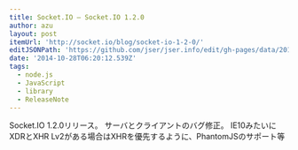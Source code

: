 ```yaml
---
title: Socket.IO — Socket.IO 1.2.0
author: azu
layout: post
itemUrl: 'http://socket.io/blog/socket-io-1-2-0/'
editJSONPath: 'https://github.com/jser/jser.info/edit/gh-pages/data/2014/10/index.json'
date: '2014-10-28T06:20:12.539Z'
tags:
  - node.js
  - JavaScript
  - library
  - ReleaseNote
---
```

Socket.IO 1.2.0リリース。
サーバとクライアントのバグ修正。
IE10みたいにXDRとXHR Lv2がある場合はXHRを優先するように、PhantomJSのサポート等
